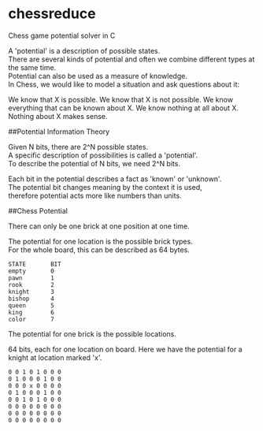 chessreduce
===========

Chess game potential solver in C

A 'potential' is a description of possible states.  
There are several kinds of potential and often we combine different types at the same time.  
Potential can also be used as a measure of knowledge.  
In Chess, we would like to model a situation and ask questions about it:

  We know that X is possible.
  We know that X is not possible.
  We know everything that can be known about X.
  We know nothing at all about X.
  Nothing about X makes sense.
  
##Potential Information Theory

Given N bits, there are 2^N possible states.  
A specific description of possibilities is called a 'potential'.  
To describe the potential of N bits, we need 2^N bits.  

Each bit in the potential describes a fact as 'known' or 'unknown'.  
The potential bit changes meaning by the context it is used,  
therefore potential acts more like numbers than units.  

##Chess Potential

There can only be one brick at one position at one time.  

The potential for one location is the possible brick types.  
For the whole board, this can be described as 64 bytes.  

    STATE		BIT
    empty		0
    pawn		1
    rook		2
    knight		3
    bishop		4
    queen		5
    king		6
    color		7

The potential for one brick is the possible locations.  
 
 64 bits, each for one location on board.
 Here we have the potential for a knight at location marked 'x'.
 
    0 0 1 0 1 0 0 0
    0 1 0 0 0 1 0 0
    0 0 0 x 0 0 0 0
    0 1 0 0 0 1 0 0
    0 0 1 0 1 0 0 0
    0 0 0 0 0 0 0 0
    0 0 0 0 0 0 0 0
    0 0 0 0 0 0 0 0
 